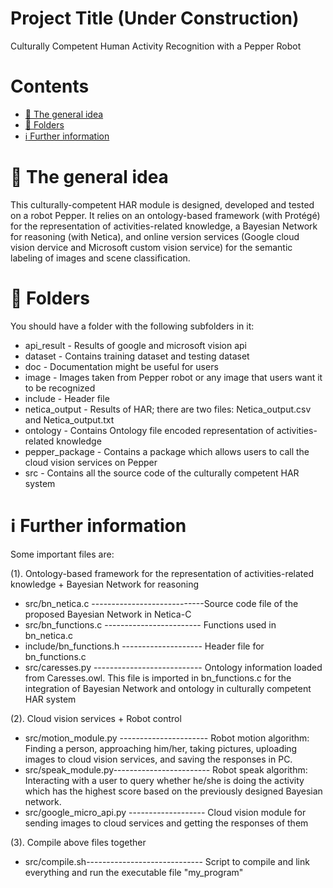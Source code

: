 # Project Title (Under Construction)
Culturally Competent Human Activity Recognition with a Pepper Robot

# Contents
 - [:blue_book: The general idea](#blue_book-the-general-idea)
 - [:file_folder: Folders](#running-using-the-software)
 - [:information_source: Further information](information-source-further-information)

# :blue_book: The general idea
This culturally-competent HAR module is designed, developed and tested on a robot Pepper. It relies on an ontology-based framework (with Protégé) for the representation of activities-related knowledge, a Bayesian Network for reasoning (with Netica), and online version services (Google cloud vision dervice and Microsoft custom vision service) for the semantic labeling of images and scene classification.



# :file_folder: Folders
You should have a folder with the following subfolders in it:


* api_result - Results of google and microsoft vision api
* dataset - Contains training dataset and testing dataset
* doc - Documentation might be useful for users
* image - Images taken from Pepper robot or any image that users want it to be recognized
* include - Header file
* netica_output - Results of HAR; there are two files: Netica_output.csv and Netica_output.txt
* ontology - Contains Ontology file encoded representation of activities-related knowledge
* pepper_package - Contains a package which allows users to call the cloud vision services on Pepper
* src - Contains all the source code of the culturally competent HAR system
                                  
# :information_source: Further information

Some important files are:

(1). Ontology-based framework for the representation of activities-related knowledge + Bayesian Network for reasoning

* src/bn_netica.c ----------------------------Source code file of the proposed Bayesian Network in Netica-C
* src/bn_functions.c ------------------------ Functions used in bn_netica.c
* include/bn_functions.h -------------------- Header file for bn_functions.c
* src/caresses.py --------------------------- Ontology information loaded from Caresses.owl. 
                                            This file is imported in bn_functions.c for the integration of Bayesian Network 
                                            and ontology in culturally competent HAR system


(2). Cloud vision services + Robot control

* src/motion_module.py ---------------------- Robot motion algorithm: Finding a person, approaching him/her, 
                                            taking pictures, uploading images to cloud vision services, and saving the responses in PC.
* src/speak_module.py------------------------ Robot speak algorithm: Interacting with a user to query whether he/she is doing the activity which has the highest score based on the previously designed Bayesian network.
* src/google_micro_api.py ------------------- Cloud vision module for sending images to cloud services and getting the responses of them




(3). Compile above files together

* src/compile.sh----------------------------- Script to compile and link everything and run the executable file "my_program"
